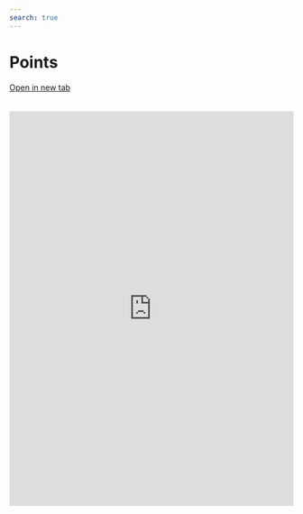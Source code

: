 ```yaml
---
search: true
---
```


# Points

[Open in new tab](https://widgets.modyo.com/retail/points)

<iframe src="https://widgets.modyo.com/retail/points" width="100%" height="700px" frameBorder="0" style="overflow:auto;margin-top:20px;"/>

| Feature         | Description                                                                                                                                                                                                   |
|-----------------------|---------------------------------------------------------------------------------------------------------------------------------------------------------------------------------------------------------------|
| Points Summary | Displays the total points available to the customer, along with the next due date. Has a button that enables you to link a relevant catalog of redeemable items.                                  |
| Associated Cards    | Displays customer card information linked to your points and benefits system. It includes the card type, customer's name and the total points accumulated during a set period of time. |
| Redeemed Points      | Shows the points redeemed by the customer. Displays details such as the date of redemption, product, business and point cost.                                                                                 |
| Accumulated Points     | Presents the points accumulated by the customer. Displays details of each transaction and the points earned. Includes the total number of points redeemed per period.                                                 |

<script>

  export default {
    mounted() {

      function setIframeHeightCO(id, ht) {
          var ifrm = document.getElementById(id);
          if(ifrm) {
            ifrm.style.height = ht + 4 + "px";
          }
      }
      // iframed document sends its height using postMessage
      function handleDocHeightMsg(e) {
          // check origin
          if ( e.origin === 'https://widgets.modyo.com' ) {
              // parse data
              var data = JSON.parse( e.data );

              console.log('data:', data)
              // check data object
              if ( data['docHeight'] ) {
                  setIframeHeightCO( 'widgetFrame', data['docHeight'] );
              } else {
                  setIframeHeightCO( 'widgetFrame', 700 );
              }
          }
      }

      // assign message handler
      if ( window.addEventListener ) {
          window.addEventListener('message', handleDocHeightMsg, false);
      }
    }
  }

</script>
